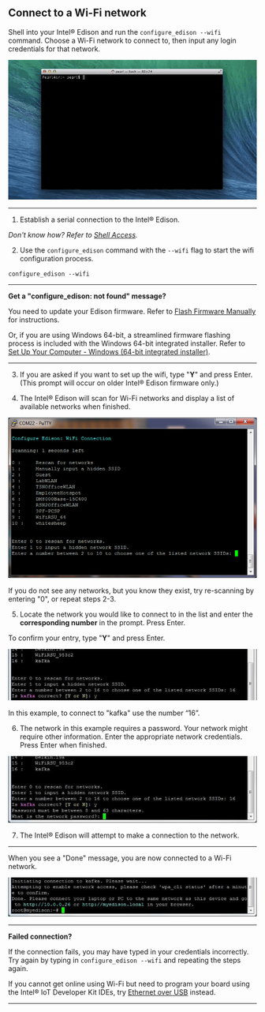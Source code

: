 ## Connect to a Wi-Fi network

Shell into your Intel® Edison and run the `configure_edison --wifi` command. Choose a Wi-Fi network to connect to, then input any login credentials for that network.

![Animated gif: copying images files to flash storage](images/configure_edison_wifi-animated.gif)

---

1. Establish a serial connection to the Intel® Edison.

  _Don't know how? Refer to [Shell Access](/docs/shell_access/)._

2. Use the `configure_edison` command with the `--wifi` flag to start the wifi configuration process.

  ```
  configure_edison --wifi
  ```

  ---

  **Get a "configure_edison: not found" message?**
  
  You need to update your Edison firmware. Refer to [Flash Firmware Manually](/docs/flash_firmware/manually.html) for instructions. 
  
  Or, if you are using Windows 64-bit, a streamlined firmware flashing process is included with the Windows 64-bit integrated installer. Refer to [Set Up Your Computer - Windows (64-bit integrated installer)](/docs/computer_setup/windows/64bit_integrated_installer.html).

  ---

3. If you are asked if you want to set up the wifi, type "**Y**" and press Enter. (This prompt will occur on older Intel® Edison firmware only.)

4. The Intel® Edison will scan for Wi-Fi networks and display a list of available networks when finished.

  ![A list of Wi-Fi networks](images/list_of_networks.png)

  If you do not see any networks, but you know they exist, try re-scanning by entering "0", or repeat steps 2-3.

5. Locate the network you would like to connect to in the list and enter the **corresponding number** in the prompt. Press Enter. 

  To confirm your entry, type "**Y**" and press Enter.

  ![Type 'Y' to confirm entry](images/network_connection_confirmation.png)

  In this example, to connect to "kafka" use the number “16”.

6. The network in this example requires a password. Your network might require other information. Enter the appropriate network credentials. Press Enter when finished. 

  ![Network password prompt](images/network_password_prompt.png)

7. The Intel® Edison will attempt to make a connection to the network.

---

When you see a "Done" message, you are now connected to a Wi-Fi network.

!["Done" message](images/connection_successful.png)

---

**Failed connection?**

If the connection fails, you may have typed in your credentials incorrectly.  Try again by typing in `configure_edison --wifi` and repeating the steps again.

If you cannot get online using Wi-Fi but need to program your board using the Intel® IoT Developer Kit IDEs, try [Ethernet over USB](/docs/connectivity/ethernet_over_usb/) instead.

---